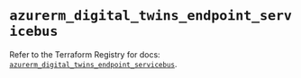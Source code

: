 # `azurerm_digital_twins_endpoint_servicebus`

Refer to the Terraform Registry for docs: [`azurerm_digital_twins_endpoint_servicebus`](https://registry.terraform.io/providers/hashicorp/azurerm/4.9.0/docs/resources/digital_twins_endpoint_servicebus).
